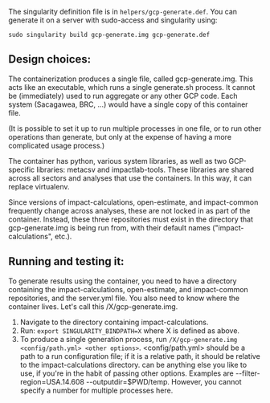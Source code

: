 The singularity definition file is in `helpers/gcp-generate.def`.  You can generate it on a server with sudo-access and singularity using:
```
sudo singularity build gcp-generate.img gcp-generate.def
```

## Design choices:

The containerization produces a single file, called gcp-generate.img.  This acts like an executable, which runs a single generate.sh process.  It cannot be (immediately) used to run aggregate or any other GCP code.  Each system (Sacagawea, BRC, ...) would have a single copy of this container file.

(It is possible to set it up to run multiple processes in one file, or to run other operations than generate, but only at the expense of having a more complicated usage process.)

The container has python, various system libraries, as well as two GCP-specific libraries: metacsv and impactlab-tools.  These libraries are shared across all sectors and analyses that use the containers.  In this way, it can replace virtualenv.

Since versions of impact-calculations, open-estimate, and impact-common frequently change across analyses, these are not locked in as part of the container.  Instead, these three repositories must exist in the directory that gcp-generate.img is being run from, with their default names ("impact-calculations", etc.).

## Running and testing it:

To generate results using the container, you need to have a directory containing the impact-calculations, open-estimate, and impact-common repositories, and the server.yml file.  You also need to know where the container lives.  Let's call this /X/gcp-generate.img.

1. Navigate to the directory containing impact-calculations.
2. Run: `export SINGULARITY_BINDPATH=X` where X is defined as above.
3. To produce a single generation process, run `/X/gcp-generate.img <config/path.yml> <other options>`.  <config/path.yml> should be a path to a run configuration file; if it is a relative path, it should be relative to the impact-calculations directory.  <other options> can be anything else you like to use, if you're in the habit of passing other options.  Examples are --filter-region=USA.14.608 --outputdir=$PWD/temp.  However, you cannot specify a number for multiple processes here.
